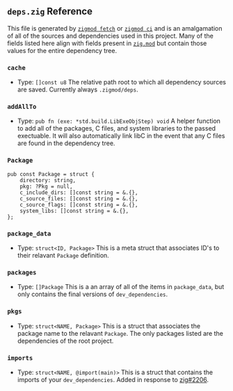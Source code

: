 ## `deps.zig` Reference
This file is generated by [`zigmod fetch`](commands/fetch.md) or [`zigmod ci`](commands/ci.md) and is an amalgamation of all of the sources and dependencies used in this project. Many of the fields listed here align with fields present in [`zig.mod`](zig.mod.md) but contain those values for the entire dependency tree.

### `cache`
- Type: `[]const u8`
The relative path root to which all dependency sources are saved. Currently always `.zigmod/deps`.

### `addAllTo`
- Type: `pub fn (exe: *std.build.LibExeObjStep) void`
A helper function to add all of the packages, C files, and system libraries to the passed exectuable. It will also automatically link libC in the event that any C files are found in the dependency tree.

### `Package`
```zig
pub const Package = struct {
    directory: string,
    pkg: ?Pkg = null,
    c_include_dirs: []const string = &.{},
    c_source_files: []const string = &.{},
    c_source_flags: []const string = &.{},
    system_libs: []const string = &.{},
};
```

### `package_data`
- Type: `struct<ID, Package>`
This is a meta struct that associates ID's to their relavant `Package` definition.

### `packages`
- Type: `[]Package`
This is a an array of all of the items in `package_data`, but only contains the final versions of `dev_dependencies`.

### `pkgs`
- Type: `struct<NAME, Package>`
This is a struct that associates the package name to the relavant `Package`. The only packages listed are the dependencies of the root project. 

### `imports`
- Type: `struct<NAME, @import(main)>`
This is a struct that contains the imports of your `dev_dependencies`. Added in response to [zig#2206](https://github.com/ziglang/zig/issues/2206).
